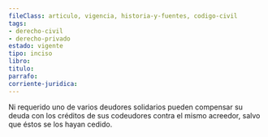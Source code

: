 ```yaml
---
fileClass: articulo, vigencia, historia-y-fuentes, codigo-civil
tags:
- derecho-civil
- derecho-privado
estado: vigente
tipo: inciso
libro:
titulo:
parrafo:
corriente-juridica:
---
```

Ni requerido uno de varios deudores solidarios pueden compensar su deuda con los créditos de sus codeudores contra el mismo acreedor, salvo que éstos se los hayan cedido.